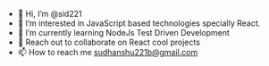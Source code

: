 - 👋 Hi, I’m @sid221
- 👀 I’m interested in JavaScript based technologies specially React.
- 🌱 I’m currently learning NodeJs Test Driven Development 
- 💞️ Reach out to collaborate on React cool projects
- 📫 How to reach me sudhanshu221b@gmail.com

<!---
sid221/sid221 is a ✨ special ✨ repository because its `README.md` (this file) appears on your GitHub profile.
You can click the Preview link to take a look at your changes.
--->
